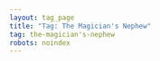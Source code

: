 ```yaml
---
layout: tag_page
title: "Tag: The Magician's Nephew"
tag: the-magician's-nephew
robots: noindex
---
```

